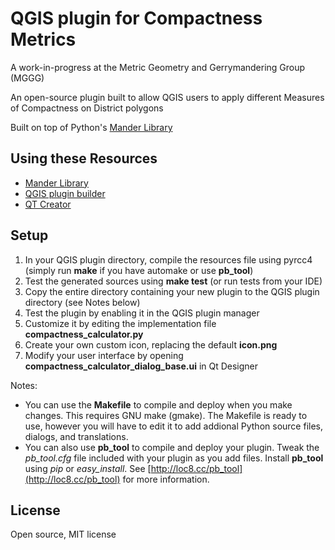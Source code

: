 # QGIS plugin for Compactness Metrics

A work-in-progress at the Metric Geometry and Gerrymandering Group (MGGG)

An open-source plugin built to allow QGIS users to apply different Measures of Compactness on District polygons

Built on top of Python's [Mander Library](https://pypi.python.org/pypi/mander)

## Using these Resources

* <a href="https://pypi.python.org/pypi/mander">Mander Library</a>
* <a href="https://plugins.qgis.org/plugins/pluginbuilder/">QGIS plugin builder</a>
* <a href="https://www.qt.io/download/">QT Creator</a>

## Setup

1.  In your QGIS plugin directory, compile the resources file using pyrcc4 (simply run **make** if you have automake or use **pb_tool**)
2.  Test the generated sources using **make test** (or run tests from your IDE)
3.  Copy the entire directory containing your new plugin to the QGIS plugin directory (see Notes below)
4.  Test the plugin by enabling it in the QGIS plugin manager
5.  Customize it by editing the implementation file **compactness_calculator.py**
6.  Create your own custom icon, replacing the default **icon.png**
7.  Modify your user interface by opening **compactness_calculator_dialog_base.ui** in Qt Designer

Notes:

*   You can use the **Makefile** to compile and deploy when you make changes. This requires GNU make (gmake). The Makefile is ready to use, however you will have to edit it to add addional Python source files, dialogs, and translations.
*   You can also use **pb_tool** to compile and deploy your plugin. Tweak the _pb_tool.cfg_ file included with your plugin as you add files. Install **pb_tool** using _pip_ or _easy_install_. See [http://loc8.cc/pb_tool](http://loc8.cc/pb_tool) for more information.

## License

Open source, MIT license
